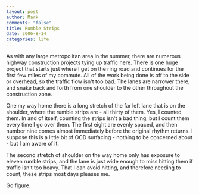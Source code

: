 ```yaml
--- 
layout: post
author: Mark
comments: "false"
title: Rumble Strips
date: 2006-8-14
categories: life
---
```

As with any large metropolitan area in the summer, there are numerous highway construction projects tying up traffic here. There is one huge project that starts just where I get on the ring road and continues for the first few miles of my commute. All of the work being done is off to the side or overhead, so the traffic flow isn't too bad. The lanes are narrower there, and snake back and forth from one shoulder to the other throughout the construction zone.

One my way home there is a long stretch of the far left lane that is on the shoulder, where the rumble strips are - all thirty of them. Yes, I counted them. In and of itself, counting the strips isn't a bad thing, but I count them every time I go over them. The first eight are evenly spaced, and then number nine comes almost immediately before the original rhythm returns. I suppose this is a little bit of OCD surfacing - nothing to be concerned about - but I am aware of it.

The second stretch of shoulder on the way home only has exposure to eleven rumble strips, and the lane is just wide enough to miss hitting them if traffic isn't too heavy. That I can avoid hitting, and therefore needing to count, these strips most days pleases me.

Go figure.
